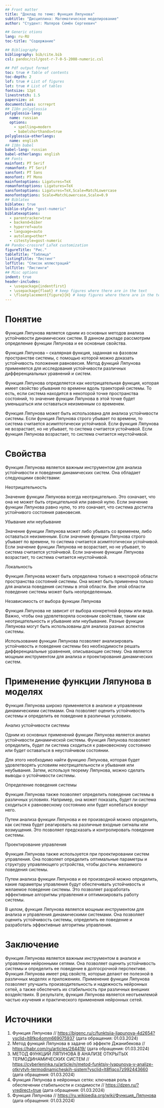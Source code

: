 ```yaml
---
## Front matter
title: "Доклад по теме: Функция Ляпунова"
subtitle: "Дисциплина: Математическое моделирование"
author: "Студент: Маляров Семён Сергеевич"

## Generic otions
lang: ru-RU
toc-title: "Содержание"

## Bibliography
bibliography: bib/cite.bib
csl: pandoc/csl/gost-r-7-0-5-2008-numeric.csl

## Pdf output format
toc: true # Table of contents
toc-depth: 2
lof: true # List of figures
lot: true # List of tables
fontsize: 12pt
linestretch: 1.5
papersize: a4
documentclass: scrreprt
## I18n polyglossia
polyglossia-lang:
  name: russian
  options:
	- spelling=modern
	- babelshorthands=true
polyglossia-otherlangs:
  name: english
## I18n babel
babel-lang: russian
babel-otherlangs: english
## Fonts
mainfont: PT Serif
romanfont: PT Serif
sansfont: PT Sans
monofont: PT Mono
mainfontoptions: Ligatures=TeX
romanfontoptions: Ligatures=TeX
sansfontoptions: Ligatures=TeX,Scale=MatchLowercase
monofontoptions: Scale=MatchLowercase,Scale=0.9
## Biblatex
biblatex: true
biblio-style: "gost-numeric"
biblatexoptions:
  - parentracker=true
  - backend=biber
  - hyperref=auto
  - language=auto
  - autolang=other*
  - citestyle=gost-numeric
## Pandoc-crossref LaTeX customization
figureTitle: "Рис."
tableTitle: "Таблица"
listingTitle: "Листинг"
lofTitle: "Список иллюстраций"
lolTitle: "Листинги"
## Misc options
indent: true
header-includes:
  - \usepackage{indentfirst}
  - \usepackage{float} # keep figures where there are in the text
  - \floatplacement{figure}{H} # keep figures where there are in the text
---
```



# Понятие

Функция Ляпунова является одним из основных методов анализа устойчивости динамических систем. В данном докладе рассмотрим определение функции Ляпунова и ее основные свойства.

Функция Ляпунова – скалярная функция, заданная на фазовом пространстве системы, с помощью которой можно доказать устойчивость положения равновесия. Метод функций Ляпунова применяется для исследования устойчивости различных дифференциальных уравнений и систем.

Функция Ляпунова определяется как неотрицательная функция, которая имеет свойство убывания по времени вдоль траекторий системы. То есть, если система находится в некоторой точке пространства состояний, то значение функции Ляпунова в этой точке будет уменьшаться или оставаться неизменным со временем.

Функция Ляпунова может быть использована для анализа устойчивости системы. Если функция Ляпунова строго убывает по времени, то система считается асимптотически устойчивой. Если функция Ляпунова не возрастает, но не убывает, то система считается устойчивой. Если функция Ляпунова возрастает, то система считается неустойчивой.


# Свойства

Функция Ляпунова является важным инструментом для анализа устойчивости и поведения динамических систем. Она обладает следующими свойствами:

Неотрицательность

Значение функции Ляпунова всегда неотрицательно. Это означает, что она не может быть отрицательной или равной нулю. Если значение функции Ляпунова равно нулю, то это означает, что система достигла устойчивого состояния равновесия.

Убывание или неубывание

Значение функции Ляпунова может либо убывать со временем, либо оставаться неизменным. Если значение функции Ляпунова строго убывает по времени, то система считается асимптотически устойчивой. Если значение функции Ляпунова не возрастает, но не убывает, то система считается устойчивой. Если значение функции Ляпунова возрастает, то система считается неустойчивой.

Локальность

Функция Ляпунова может быть определена только в некоторой области пространства состояний системы. Она может быть применена только для анализа поведения системы в этой области. Вне этой области поведение системы может быть неопределенным.

Независимость от выбора функции Ляпунова

Функция Ляпунова не зависит от выбора конкретной формы или вида. Важно, чтобы она удовлетворяла основным свойствам, таким как неотрицательность и убывание или неубывание. Разные функции Ляпунова могут быть использованы для анализа разных аспектов системы.

Использование функции Ляпунова позволяет анализировать устойчивость и поведение системы без необходимости решать дифференциальные уравнения, описывающие систему. Она является мощным инструментом для анализа и проектирования динамических систем.


# Применение функции Ляпунова в моделях

Функция Ляпунова широко применяется в анализе и управлении динамическими системами. Она позволяет оценить устойчивость системы и определить ее поведение в различных условиях.

Анализ устойчивости системы

Одним из основных применений функции Ляпунова является анализ устойчивости динамической системы. Функция Ляпунова позволяет определить, будет ли система сходиться к равновесному состоянию или будет оставаться в неустойчивом состоянии.

Для этого необходимо найти функцию Ляпунова, которая будет удовлетворять условиям неотрицательности и убывания или неубывания. Затем, используя теорему Ляпунова, можно сделать выводы о устойчивости системы.

Определение поведения системы

Функция Ляпунова также позволяет определить поведение системы в различных условиях. Например, она может показать, будет ли система сходиться к равновесному состоянию или будет колебаться вокруг него.

Путем анализа функции Ляпунова и ее производной можно определить, как система будет реагировать на различные входные сигналы или возмущения. Это позволяет предсказать и контролировать поведение системы.

Проектирование управления

Функция Ляпунова также используется при проектировании систем управления. Она позволяет определить оптимальные параметры и структуру управляющего устройства, чтобы достичь желаемого поведения системы.

Путем анализа функции Ляпунова и ее производной можно определить, какие параметры управления будут обеспечивать устойчивость и желаемое поведение системы. Это позволяет разработать эффективные алгоритмы управления и оптимизировать работу системы.

В целом, функция Ляпунова является мощным инструментом для анализа и управления динамическими системами. Она позволяет оценить устойчивость системы, определить ее поведение и разработать эффективные алгоритмы управления.

# Заключение

Функция Ляпунова является важным инструментом в анализе и управлении нейронными сетями. Она позволяет оценить устойчивость системы и определить ее поведение в долгосрочной перспективе. Функция Ляпунова имеет ряд свойств, которые делают ее полезной в различных моделях и приложениях. Применение функции Ляпунова позволяет улучшить производительность и надежность нейронных сетей, а также обеспечить их стабильность при различных внешних воздействиях. В результате, функция Ляпунова является неотъемлемой частью изучения и практического применения нейронных сетей.


# Источники

1. Функция Ляпунова // https://bigenc.ru/c/funktsiia-liapunova-4d2654?ysclid=lt8fko4omm669075937 (дата обращения: 01.03.2024)
2. Метод функций Ляпунова в задаче об эффекте Джанибекова // https://habr.com/ru/articles/264419/ (дата обращения: 01.03.2024)
3. МЕТОД ФУНКЦИЙ ЛЯПУНОВА В АНАЛИЗЕ ОТКРЫТЫХ ТЕРМОДИНАМИЧЕСКИХ СИСТЕМ // https://cyberleninka.ru/article/n/metod-funktsiy-lyapunova-v-analize-otkrytyh-termodinamicheskih-sistem?ysclid=lt8flqco7z992443660 (дата обращения: 01.03.2024)
4. Функция Ляпунова в нейронных сетях: ключевая роль в обеспечении стабильности и сходимости // https://dzen.ru/?yredirect=true (дата обращения: 01.03.2024)
5. Функция Ляпунова // https://ru.wikipedia.org/wiki/Функция_Ляпунова (дата обращения: 01.03.2024)

